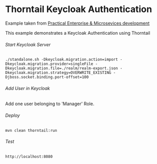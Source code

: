 Thorntail Keycloak Authentication
=====================================

Example taken from [Practical Enterprise & Microsevices development](http://www.itbuzzpress.com/ebooks/java-ee-7-development-on-wildfly.html)

This example demonstrates a Keycloak Authentication using Thorntail

###### Start Keycloak Server

```shell
./standalone.sh -Dkeycloak.migration.action=import -Dkeycloak.migration.provider=singleFile -Dkeycloak.migration.file=./realm/realm-export.json -Dkeycloak.migration.strategy=OVERWRITE_EXISTING -Djboss.socket.binding.port-offset=100
```

###### Add User in Keycloak

Add one user belonging to 'Manager' Role.

###### Deploy
```shell
mvn clean thorntail:run
```
###### Test
```shell
http://localhost:8080 


 
